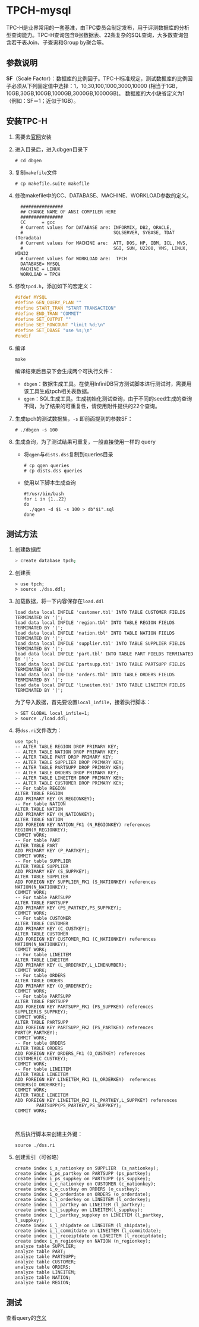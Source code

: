 # TPCH-mysql


TPC-H是业界常用的一套基准，由TPC委员会制定发布，用于评测数据库的分析型查询能力。TPC-H查询包含8张数据表、22条复杂的SQL查询，大多数查询包含若干表Join、子查询和Group by聚合等。



## 参数说明

**SF**（Scale Factor）：数据库的比例因子。TPC-H标准规定，测试数据库的比例因子必须从下列固定值中选择：1，10,30,100,1000,3000,10000 (相当于1GB，10GB,30GB,100GB,1000GB,3000GB,10000GB)。
数据库的大小缺省定义为1（例如：SF＝1；近似于1GB）。

#### 

## 安装TPC-H

1. 需要去[官网](http://tpc.org/tpc_documents_current_versions/download_programs/tools-download-request5.asp?spm=a2c4g.11186623.2.11.79df2d24vfIXkS&bm_type=TPC-H&bm_vers=2.18.0&mode=CURRENT-ONLY)安装

2. 进入目录后，进入dbgen目录下

   ```shell
   # cd dbgen
   ```

3. 复制`makefile`文件

   ```shell
   # cp makefile.suite makefile
   ```

   

4. 修改makefile中的CC、DATABASE、MACHINE、WORKLOAD参数的定义。

   ```
     ################
     ## CHANGE NAME OF ANSI COMPILER HERE
     ################
     CC      = gcc
     # Current values for DATABASE are: INFORMIX, DB2, ORACLE,
     #                                  SQLSERVER, SYBASE, TDAT (Teradata)
     # Current values for MACHINE are:  ATT, DOS, HP, IBM, ICL, MVS,
     #                                  SGI, SUN, U2200, VMS, LINUX, WIN32
     # Current values for WORKLOAD are:  TPCH
     DATABASE= MYSQL
     MACHINE = LINUX
     WORKLOAD = TPCH
   ```

5. 修改`tpcd.h`，添加如下的宏定义：

   ```c++
   #ifdef MYSQL
   #define GEN_QUERY_PLAN ""
   #define START_TRAN "START TRANSACTION"
   #define END_TRAN "COMMIT"
   #define SET_OUTPUT ""
   #define SET_ROWCOUNT "limit %d;\n"
   #define SET_DBASE "use %s;\n"
   #endif
   ```

6. 编译

   ```shell
   make
   ```

   编译结束后目录下会生成两个可执行文件：

   - `dbgen`：数据生成工具。在使用InfiniDB官方测试脚本进行测试时，需要用该工具生成tpch相关表数据。
   - `qgen`：SQL生成工具。生成初始化测试查询，由于不同的seed生成的查询不同，为了结果的可重复性，请使用附件提供的22个查询。

7. 生成tpch的测试数据集，`-s` 即前面提到的参数SF：

   ```shell
   # ./dbgen -s 100 
   ```

8. 生成查询，为了测试结果可重复，一般直接使用一样的 query

   - 将`qgen`与`dists.dss`复制到queries目录

     ```shell
     # cp qgen queries
     # cp dists.dss queries
     ```

   - 使用以下脚本生成查询

     ```shell
     #!/usr/bin/bash
     for i in {1..22}
     do  
       ./qgen -d $i -s 100 > db"$i".sql
     done
     ```







## 测试方法

1. 创建数据库

   ```sh
   > create database tpch;
   ```

2. 创建表

   ```mysql
   > use tpch;
   > source ./dss.ddl;
   ```

3. 加载数据，将一下内容保存在`load.ddl`

   ```mysql
   load data local INFILE 'customer.tbl' INTO TABLE CUSTOMER FIELDS TERMINATED BY '|';
   load data local INFILE 'region.tbl' INTO TABLE REGION FIELDS TERMINATED BY '|';
   load data local INFILE 'nation.tbl' INTO TABLE NATION FIELDS TERMINATED BY '|';
   load data local INFILE 'supplier.tbl' INTO TABLE SUPPLIER FIELDS TERMINATED BY '|';
   load data local INFILE 'part.tbl' INTO TABLE PART FIELDS TERMINATED BY '|';
   load data local INFILE 'partsupp.tbl' INTO TABLE PARTSUPP FIELDS TERMINATED BY '|';
   load data local INFILE 'orders.tbl' INTO TABLE ORDERS FIELDS TERMINATED BY '|';
   load data local INFILE 'lineitem.tbl' INTO TABLE LINEITEM FIELDS TERMINATED BY '|';
   ```

   为了导入数据，首先要设置`local_infile`，接着执行脚本：

   ```mysql
   > SET GLOBAL local_infile=1;
   > source ./load.ddl;
   ```

4. 将`dss.ri`文件改为：

   ```mysql
   use tpch;
   -- ALTER TABLE REGION DROP PRIMARY KEY;
   -- ALTER TABLE NATION DROP PRIMARY KEY;
   -- ALTER TABLE PART DROP PRIMARY KEY;
   -- ALTER TABLE SUPPLIER DROP PRIMARY KEY;
   -- ALTER TABLE PARTSUPP DROP PRIMARY KEY;
   -- ALTER TABLE ORDERS DROP PRIMARY KEY;
   -- ALTER TABLE LINEITEM DROP PRIMARY KEY;
   -- ALTER TABLE CUSTOMER DROP PRIMARY KEY;
   -- For table REGION
   ALTER TABLE REGION
   ADD PRIMARY KEY (R_REGIONKEY);
   -- For table NATION
   ALTER TABLE NATION
   ADD PRIMARY KEY (N_NATIONKEY);
   ALTER TABLE NATION
   ADD FOREIGN KEY NATION_FK1 (N_REGIONKEY) references REGION(R_REGIONKEY);
   COMMIT WORK;
   -- For table PART
   ALTER TABLE PART
   ADD PRIMARY KEY (P_PARTKEY);
   COMMIT WORK;
   -- For table SUPPLIER
   ALTER TABLE SUPPLIER
   ADD PRIMARY KEY (S_SUPPKEY);
   ALTER TABLE SUPPLIER
   ADD FOREIGN KEY SUPPLIER_FK1 (S_NATIONKEY) references NATION(N_NATIONKEY);
   COMMIT WORK;
   -- For table PARTSUPP
   ALTER TABLE PARTSUPP
   ADD PRIMARY KEY (PS_PARTKEY,PS_SUPPKEY);
   COMMIT WORK;
   -- For table CUSTOMER
   ALTER TABLE CUSTOMER
   ADD PRIMARY KEY (C_CUSTKEY);
   ALTER TABLE CUSTOMER
   ADD FOREIGN KEY CUSTOMER_FK1 (C_NATIONKEY) references NATION(N_NATIONKEY);
   COMMIT WORK;
   -- For table LINEITEM
   ALTER TABLE LINEITEM
   ADD PRIMARY KEY (L_ORDERKEY,L_LINENUMBER);
   COMMIT WORK;
   -- For table ORDERS
   ALTER TABLE ORDERS
   ADD PRIMARY KEY (O_ORDERKEY);
   COMMIT WORK;
   -- For table PARTSUPP
   ALTER TABLE PARTSUPP
   ADD FOREIGN KEY PARTSUPP_FK1 (PS_SUPPKEY) references SUPPLIER(S_SUPPKEY);
   COMMIT WORK;
   ALTER TABLE PARTSUPP
   ADD FOREIGN KEY PARTSUPP_FK2 (PS_PARTKEY) references PART(P_PARTKEY);
   COMMIT WORK;
   -- For table ORDERS
   ALTER TABLE ORDERS
   ADD FOREIGN KEY ORDERS_FK1 (O_CUSTKEY) references CUSTOMER(C_CUSTKEY);
   COMMIT WORK;
   -- For table LINEITEM
   ALTER TABLE LINEITEM
   ADD FOREIGN KEY LINEITEM_FK1 (L_ORDERKEY)  references ORDERS(O_ORDERKEY);
   COMMIT WORK;
   ALTER TABLE LINEITEM
   ADD FOREIGN KEY LINEITEM_FK2 (L_PARTKEY,L_SUPPKEY) references 
           PARTSUPP(PS_PARTKEY,PS_SUPPKEY);
   COMMIT WORK;
   ```

   ​	

   然后执行脚本来创建主外键：

   ```mysql
   source ./dss.ri
   ```



5. 创建索引（可省略）

   ```mysql
   create index i_s_nationkey on SUPPLIER  (s_nationkey);
   create index i_ps_partkey on PARTSUPP (ps_partkey);
   create index i_ps_suppkey on PARTSUPP (ps_suppkey);
   create index i_c_nationkey on CUSTOMER (c_nationkey);
   create index i_o_custkey on ORDERS (o_custkey);
   create index i_o_orderdate on ORDERS (o_orderdate);
   create index i_l_orderkey on LINEITEM (l_orderkey);
   create index i_l_partkey on LINEITEM (l_partkey);
   create index i_l_suppkey on LINEITEM(l_suppkey);
   create index i_l_partkey_suppkey on LINEITEM (l_partkey, l_suppkey);
   create index i_l_shipdate on LINEITEM (l_shipdate);
   create index i_l_commitdate on LINEITEM (l_commitdate);
   create index i_l_receiptdate on LINEITEM (l_receiptdate);
   create index i_n_regionkey on NATION (n_regionkey);
   analyze table SUPPLIER;
   analyze table PART;
   analyze table PARTSUPP;
   analyze table CUSTOMER;
   analyze table ORDERS;
   analyze table LINEITEM;
   analyze table NATION;
   analyze table REGION;
   ```

   
## 测试
查看query的[含义](https://github.com/maobuji/tpch-mysql/blob/master/doc/QuerySQLExplain.MD)

